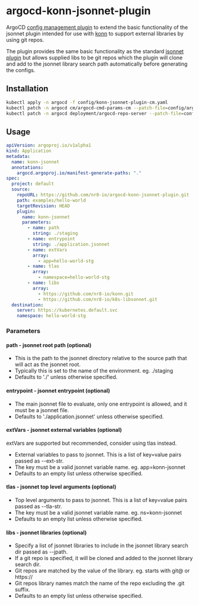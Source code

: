 # argocd-konn-jsonnet-plugin

ArgoCD [config management
plugin](https://argo-cd.readthedocs.io/en/stable/operator-manual/config-management-plugins/)
to extend the basic functionality of the jsonnet plugin intended for use with
[konn](https://github.com/nr8-io/konn) to support external libraries by using
git repos.

The plugin provides the same basic functionality as the standard [jsonnet
plugin](https://argo-cd.readthedocs.io/en/stable/user-guide/jsonnet/) but allows
supplied libs to be git repos which the plugin will clone and add to the jsonnet
library search path automatically before generating the configs.

## Installation
```bash
kubectl apply -n argocd -f config/konn-jsonnet-plugin-cm.yaml
kubectl patch -n argocd cm/argocd-cmd-params-cm --patch-file=config/argocd-cmd-params-cm-patch.yaml
kubectl patch -n argocd deployment/argocd-repo-server --patch-file=config/argocd-repo-server-deploy-patch.yaml
```

## Usage
```yaml
apiVersion: argoproj.io/v1alpha1
kind: Application
metadata:
  name: konn-jsonnet
  annotations:
    argocd.argoproj.io/manifest-generate-paths: "."
spec:
  project: default
  source:
    repoURL: https://github.com/nr8-io/argocd-konn-jsonnet-plugin.git
    path: examples/hello-world
    targetRevision: HEAD
    plugin:
      name: konn-jsonnet
      parameters:
        - name: path
          string: ./staging
        - name: entrypoint
          string: ./application.jsonnet
        - name: extVars
          array:
            - app=hello-world-stg
        - name: tlas
          array:
            - namespace=hello-world-stg
        - name: libs
          array:
            - https://github.com/nr8-io/konn.git
            - https://github.com/nr8-io/k8s-libsonnet.git
  destination:
    server: https://kubernetes.default.svc
    namespace: hello-world-stg
```

### Parameters

#### path - jsonnet root path (optional)

- This is the path to the jsonnet directory relative to the source path that
  will act as the jsonnet root.
- Typically this is set to the name of the environment. eg. ./staging
- Defaults to './' unless otherwise specified.

#### entrypoint - jsonnet entrypoint (optional)

- The main jsonnet file to evaluate, only one entrypoint is allowed, and it must
  be a jsonnet file. 
- Defaults to './application.jsonnet' unless otherwise specified.

#### extVars - jsonnet external variables (optional)

extVars are supported but recommended, consider using tlas instead.

- External variables to pass to jsonnet. This is a list of key=value pairs
  passed as --ext-str.
- The key must be a valid jsonnet variable name. eg. app=konn-jsonnet
- Defaults to an empty list unless otherwise specified.

#### tlas - jsonnet top level arguments (optional)

- Top level arguments to pass to jsonnet. This is a list of key=value pairs
  passed as --tla-str.
- The key must be a valid jsonnet variable name. eg. ns=konn-jsonnet
- Defaults to an empty list unless otherwise specified.

#### libs - jsonnet libraries (optional)

- Specify a list of jsonnet libraries to include in the jsonnet library search
  dir passed as --jpath.
- If a git repo is specified, it will be cloned and added to the jsonnet library
  search dir.
- Git repos are matched by the value of the library. eg. starts with git@ or
  https://
- Git repos library names match the name of the repo excluding the .git suffix.
- Defaults to an empty list unless otherwise specified.